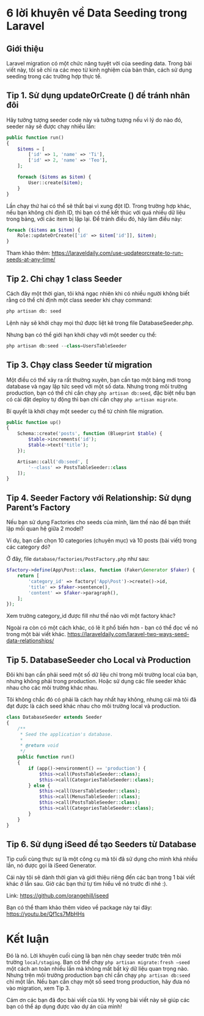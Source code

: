 # 6 lời khuyên về Data Seeding trong Laravel

## Giới thiệu
Laravel migration có một chức năng tuyệt vời của seeding data. Trong bài viết này, tôi sẽ chỉ ra các mẹo từ kinh nghiệm của bản thân, cách sử dụng seeding trong các trường hợp thực tế.

## Tip 1. Sử dụng updateOrCreate () để tránh nhân đôi

Hãy tưởng tượng seeder code này và tưởng tượng nếu vì lý do nào đó, seeder này sẽ được chạy nhiều lần:

```php
public function run()
{
    $items = [            
        ['id' => 1, 'name' => 'Ti'],
        ['id' => 2, 'name' => 'Teo'],
    ];

    foreach ($items as $item) {
        User::create($item);
    }
}
```

Lần chạy thứ hai có thể sẽ thất bại vì xung đột ID. Trong trường hợp khác, nếu bạn không chỉ định ID, thì bạn có thể kết thúc với quá nhiều dữ liệu trong bảng, với các item bị lặp lại. Để tránh điều đó, hãy làm điều này:

```php
foreach ($items as $item) {
    Role::updateOrCreate(['id' => $item['id']], $item);
}
```

Tham khảo thêm: https://laraveldaily.com/use-updateorcreate-to-run-seeds-at-any-time/

## Tip 2. Chỉ chạy 1 class Seeder

Cách đây một thời gian, tôi khá ngạc nhiên khi có nhiều người không biết rằng có thể chỉ định một class seeder khi chạy command:
```sh
php artisan db: seed
```

Lệnh này sẽ khởi chạy mọi thứ được liệt kê trong file DatabaseSeeder.php.

Nhưng bạn có thể giới hạn khởi chạy với một seeder cụ thể:

```php
php artisan db:seed --class=UsersTableSeeder
```

## Tip 3. Chạy class Seeder từ migration
Một điều có thể xảy ra rất thường xuyên, bạn cần tạo một bảng mới trong database và ngay lập tức seed với một số data.
Nhưng trong môi trường production, bạn có thể chỉ cần chạy `php artisan db:seed`, đặc biệt nếu bạn có cài đặt deploy tự động thì bạn chỉ cần chạy `php artisan migrate`.

Bí quyết là khởi chạy một seeder cụ thể từ chính file migration.

```php
public function up()
{
    Schema::create('posts', function (Blueprint $table) {
        $table->increments('id');
        $table->text('title');
    });

    Artisan::call('db:seed', [
        '--class' => PostsTableSeeder::class
    ]);
}
```

## Tip 4. Seeder Factory với Relationship: Sử dụng Parent’s Factory

Nếu bạn sử dụng Factories cho seeds của mình, làm thế nào để bạn thiết lập mối quan hệ giữa 2 model?

Ví dụ, bạn cần chọn 10 categories (chuyên mục) và 10 posts (bài viết) trong các category đó?

Ở đây, file `database/factories/PostFactory.php` như sau:

```php
$factory->define(App\Post::class, function (Faker\Generator $faker) {
    return [
        'category_id' => factory('App\Post')->create()->id,
        'title' => $faker->sentence(),
        'content' => $faker->paragraph(),
    ];
});
```

Xem trường category_id được fill như thế nào với một factory khác?

Ngoài ra còn có một cách khác, có lẽ ít phổ biến hơn - bạn có thể đọc về nó trong một bài viết khác.
https://laraveldaily.com/laravel-two-ways-seed-data-relationships/

## Tip 5. DatabaseSeeder cho Local và Production

Đôi khi bạn cần phải seed một số dữ liệu chỉ trong môi trường local của bạn, nhưng không phải trong production. Hoặc sử dụng các file seeder khác nhau cho các môi trường khác nhau.

Tôi không chắc đó có phải là cách hay nhất hay không, nhưng cái mà tôi đã đạt được là cách seed khác nhau cho môi trường local và production.

```php
class DatabaseSeeder extends Seeder
{
    /**
     * Seed the application's database.
     *
     * @return void
     */
    public function run()
    {
        if (app()->environment() == 'production') {
            $this->call(PostsTableSeeder::class);
            $this->call(CategoriesTableSeeder::class);
        } else {
            $this->call(UsersTableSeeder::class);
            $this->call(MenusTableSeeder::class);
            $this->call(PostsTableSeeder::class);
            $this->call(CategoriesTableSeeder::class);
        }
    }
}
```

## Tip 6. Sử dụng iSeed để tạo Seeders từ Database

Tip cuối cùng thực sự là một công cụ mà tôi đã sử dụng cho mình khá nhiều lần, nó được gọi là iSeed Generator.

Cái này tôi sẽ dành thời gian và giới thiệu riêng đến các bạn trong 1 bài viết khác ở lần sau. Giờ các bạn thử tự tìm hiểu về nó trước đi nhé :).

Link: https://github.com/orangehill/iseed

Bạn có thể tham khảo thêm video về package này tại đây: https://youtu.be/Qf1cs7MbHHs

# Kết luận

Đó là nó. Lời khuyên cuối cùng là bạn nên chạy seeder trước trên môi trường `local/staging`.
Bạn có thể chạy `php artisan migrate:fresh –seed` một cách an toàn nhiều lần mà không mất bất kỳ dữ liệu quan trọng nào.
Nhưng trên môi trường production bạn chỉ cần chạy `php artisan db:seed` chỉ một lần.
Nếu bạn cần chạy một số seed trong production, hãy đưa nó vào migration, xem Tip 3.

Cám ơn các bạn đã đọc bài viết của tôi. Hy vọng bài viết này sẽ giúp các bạn có thể áp dụng được vào dự án của mình!
